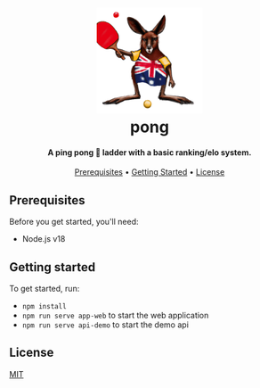 <h1 align="center" id="top">
  <a href="https://github.com/ClearScore/au-ping-pong-ladder"><img src="./readme.png" alt="pong" height="190"></a>
  <br>
  pong
  <br>
</h1>

<h4 align="center">A ping pong 🏓 ladder with a basic ranking/elo system.</h4>

<p align="center">
  <a href="#prerequisites">Prerequisites</a> •
  <a href="#getting-started">Getting Started</a> •
  <a href="#license">License</a>
</p>

## Prerequisites

Before you get started, you'll need:

- Node.js v18

## Getting started

To get started, run:

- `npm install`
- `npm run serve app-web` to start the web application
- `npm run serve api-demo` to start the demo api

## License

[MIT](https://tldrlegal.com/license/mit-license)
